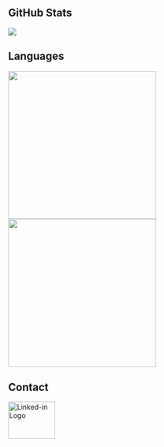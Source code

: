 ## GitHub Stats

![](https://github-readme-streak-stats.herokuapp.com/?user=SanderOlinJ&theme=gruvbox&hide_border=false)<br/>

## Languages
<div>
  <img src="https://github-readme-stats.vercel.app/api/top-langs?username=SanderOlinJ&show_icons=true&theme=gruvbox&layout=compact&langs_count=8&hide_border=true" width="300" height="300"/>
  <img src="http://github-profile-summary-cards.vercel.app/api/cards/repos-per-language?username=SanderOlinJ&theme=gruvbox&hide_border=true&exclude=Jupyter%20Notebook" width="300" height="300">
</div>

## Contact

<a href="https://www.linkedin.com/in/sander-olin-johansen/" target="_blank"><img src="https://external-content.duckduckgo.com/iu/?u=https%3A%2F%2F1.bp.blogspot.com%2F-onvhHUdW1Us%2FYI52e9j4eKI%2FAAAAAAAAE4c%2F6s9wzOpIDYcAo4YmTX1Qg51OlwMFmilFACLcBGAsYHQ%2Fs1600%2FLogo%252BLinkedin.png&f=1&nofb=1&ipt=2f2ab2aab222f462f8f2b3b5826cc1c0676b3d4ccc1a4790fbff815ba4b87c8a&ipo=images" alt="Linked-in Logo" width="95" height="75"/></a>

<!--
**SanderOlinJ/SanderOlinJ** is a ✨ _special_ ✨ repository because its `README.md` (this file) appears on your GitHub profile.

Here are some ideas to get you started:

- 🔭 I’m currently working on ...
- 🌱 I’m currently learning ...
- 👯 I’m looking to collaborate on ...
- 🤔 I’m looking for help with ...
- 💬 Ask me about ...
- 📫 How to reach me: ...
- 😄 Pronouns: ...
- ⚡ Fun fact: ...
-->
